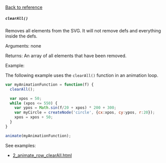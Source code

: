 [Back to reference](../README.md)

##### `clearAll()`
Removes all elements from the SVG. It will not remove defs and everything inside the defs.

Arguments:
none

Returns:
An array of all elements that have been removed.

Example:

The following example uses the `clearAll()` function in an animation loop.
```javascript
var myAnimationFunction = function(f) {
  clearAll();

  var xpos = 50;
  while (xpos <= 550) {
    var ypos = Math.sin(f/20 + xpos) * 200 + 300;
    var myCircle = createNode('circle', {cx:xpos, cy:ypos, r:20});
    xpos = xpos + 50;
  }
}

animate(myAnimationFunction);
```

See examples:
- [2_animate_row_clearAll.html](../examples/3_animation/2_animate_row_clearAll.html)
